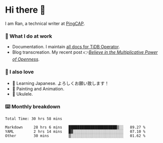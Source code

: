 # Hi there 👋

I am Ran, a technical writer at [PingCAP](https://pingcap.com/).

### 📝 What I do at work

- Documentation. I maintain [all docs for TiDB Operator](https://github.com/pingcap/docs-tidb-operator).
- Blog transcreation. My recent post 👉[*Believe in the Multiplicative Power of Openness*](https://pingcap.com/blog/believe-in-the-multiplicative-power-of-openness-open-source-community).

### 🤠 I also love

- 💬 Learning Japanese. よろしくお願い致します！
- 🎨 Painting and Animation.
- 🎵 Ukulele.

### ⌨️ Monthly breakdown

<!--START_SECTION:waka-->

```text
Total Time: 30 hrs 58 mins

Markdown     28 hrs 6 mins   ██████████████████████▒░░   89.27 %
YAML         2 hrs 14 mins   █▓░░░░░░░░░░░░░░░░░░░░░░░   07.10 %
Other        30 mins         ▒░░░░░░░░░░░░░░░░░░░░░░░░   01.62 %
```

<!--END_SECTION:waka-->

